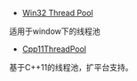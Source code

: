 


- [Win32 Thread Pool](./Win32ThreadPool)

适用于window下的线程池

- [Cpp11ThreadPool](https://github.com/wanttobeno/Cpp11ThreadPool)

基于C++11的线程池，扩平台支持。



